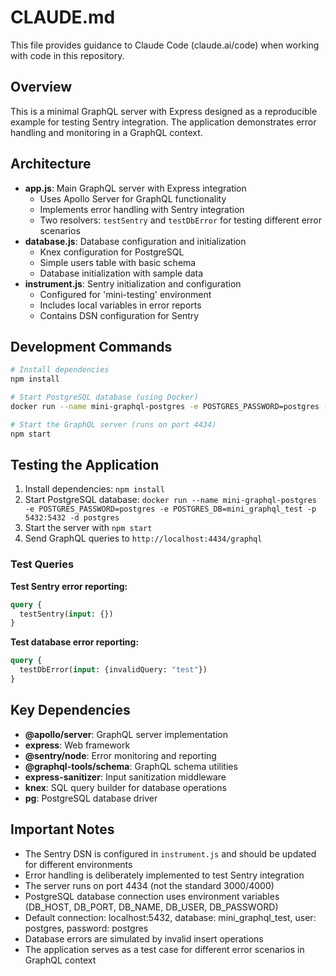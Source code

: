 
# CLAUDE.md

This file provides guidance to Claude Code (claude.ai/code) when working with code in this repository.

## Overview

This is a minimal GraphQL server with Express designed as a reproducible example for testing Sentry integration. The application demonstrates error handling and monitoring in a GraphQL context.

## Architecture

- **app.js**: Main GraphQL server with Express integration
  - Uses Apollo Server for GraphQL functionality
  - Implements error handling with Sentry integration
  - Two resolvers: `testSentry` and `testDbError` for testing different error scenarios
- **database.js**: Database configuration and initialization
  - Knex configuration for PostgreSQL
  - Simple users table with basic schema
  - Database initialization with sample data
- **instrument.js**: Sentry initialization and configuration
  - Configured for 'mini-testing' environment
  - Includes local variables in error reports
  - Contains DSN configuration for Sentry

## Development Commands

```bash
# Install dependencies
npm install

# Start PostgreSQL database (using Docker)
docker run --name mini-graphql-postgres -e POSTGRES_PASSWORD=postgres -e POSTGRES_DB=mini_graphql_test -p 5432:5432 -d postgres

# Start the GraphQL server (runs on port 4434)
npm start
```

## Testing the Application

1. Install dependencies: `npm install`
2. Start PostgreSQL database: `docker run --name mini-graphql-postgres -e POSTGRES_PASSWORD=postgres -e POSTGRES_DB=mini_graphql_test -p 5432:5432 -d postgres`
3. Start the server with `npm start`
4. Send GraphQL queries to `http://localhost:4434/graphql`

### Test Queries

**Test Sentry error reporting:**
```graphql
query {
  testSentry(input: {})
}
```

**Test database error reporting:**
```graphql
query {
  testDbError(input: {invalidQuery: "test"})
}
```

## Key Dependencies

- **@apollo/server**: GraphQL server implementation
- **express**: Web framework
- **@sentry/node**: Error monitoring and reporting
- **@graphql-tools/schema**: GraphQL schema utilities
- **express-sanitizer**: Input sanitization middleware
- **knex**: SQL query builder for database operations
- **pg**: PostgreSQL database driver

## Important Notes

- The Sentry DSN is configured in `instrument.js` and should be updated for different environments
- Error handling is deliberately implemented to test Sentry integration
- The server runs on port 4434 (not the standard 3000/4000)
- PostgreSQL database connection uses environment variables (DB_HOST, DB_PORT, DB_NAME, DB_USER, DB_PASSWORD)
- Default connection: localhost:5432, database: mini_graphql_test, user: postgres, password: postgres
- Database errors are simulated by invalid insert operations
- The application serves as a test case for different error scenarios in GraphQL context